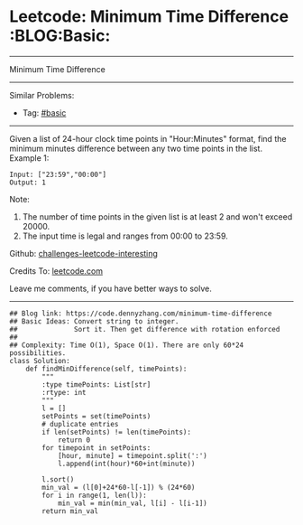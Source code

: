 # Leetcode: Minimum Time Difference     :BLOG:Basic:


---

Minimum Time Difference  

---

Similar Problems:  
-   Tag: [#basic](https://code.dennyzhang.com/category/basic)

---

Given a list of 24-hour clock time points in "Hour:Minutes" format, find the minimum minutes difference between any two time points in the list.  
Example 1:  

    Input: ["23:59","00:00"]
    Output: 1

Note:  
1.  The number of time points in the given list is at least 2 and won't exceed 20000.
2.  The input time is legal and ranges from 00:00 to 23:59.

Github: [challenges-leetcode-interesting](https://github.com/DennyZhang/challenges-leetcode-interesting/tree/master/minimum-time-difference)  

Credits To: [leetcode.com](https://leetcode.com/problems/minimum-time-difference/description/)  

Leave me comments, if you have better ways to solve.  

---

    ## Blog link: https://code.dennyzhang.com/minimum-time-difference
    ## Basic Ideas: Convert string to integer. 
    ##              Sort it. Then get difference with rotation enforced
    ##
    ## Complexity: Time O(1), Space O(1). There are only 60*24 possibilities.
    class Solution:
        def findMinDifference(self, timePoints):
            """
            :type timePoints: List[str]
            :rtype: int
            """
            l = []
            setPoints = set(timePoints)
            # duplicate entries
            if len(setPoints) != len(timePoints):
                return 0
            for timepoint in setPoints:
                [hour, minute] = timepoint.split(':')
                l.append(int(hour)*60+int(minute))
    
            l.sort()
            min_val = (l[0]+24*60-l[-1]) % (24*60)
            for i in range(1, len(l)):
                min_val = min(min_val, l[i] - l[i-1])
            return min_val
